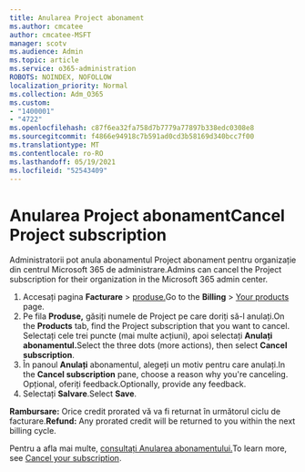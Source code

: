 ```yaml
---
title: Anularea Project abonament
ms.author: cmcatee
author: cmcatee-MSFT
manager: scotv
ms.audience: Admin
ms.topic: article
ms.service: o365-administration
ROBOTS: NOINDEX, NOFOLLOW
localization_priority: Normal
ms.collection: Adm_O365
ms.custom:
- "1400001"
- "4722"
ms.openlocfilehash: c87f6ea32fa758d7b7779a77897b338edc0308e8
ms.sourcegitcommit: f4866e94918c7b591ad0cd3b58169d340bcc7f00
ms.translationtype: MT
ms.contentlocale: ro-RO
ms.lasthandoff: 05/19/2021
ms.locfileid: "52543409"
---
```

# <a name="cancel-project-subscription"></a><span data-ttu-id="7dc20-102">Anularea Project abonament</span><span class="sxs-lookup"><span data-stu-id="7dc20-102">Cancel Project subscription</span></span>

<span data-ttu-id="7dc20-103">Administratorii pot anula abonamentul Project abonament pentru organizație din centrul Microsoft 365 de administrare.</span><span class="sxs-lookup"><span data-stu-id="7dc20-103">Admins can cancel the Project subscription for their organization in the Microsoft 365 admin center.</span></span>

1. <span data-ttu-id="7dc20-104">Accesați pagina **Facturare** \> [produse.](https://go.microsoft.com/fwlink/p/?linkid=842054)</span><span class="sxs-lookup"><span data-stu-id="7dc20-104">Go to the **Billing** \> [Your products](https://go.microsoft.com/fwlink/p/?linkid=842054) page.</span></span>
2. <span data-ttu-id="7dc20-105">Pe fila **Produse,** găsiți numele de Project pe care doriți să-l anulați.</span><span class="sxs-lookup"><span data-stu-id="7dc20-105">On the **Products** tab, find the Project subscription that you want to cancel.</span></span> <span data-ttu-id="7dc20-106">Selectați cele trei puncte (mai multe acțiuni), apoi selectați **Anulați abonamentul.**</span><span class="sxs-lookup"><span data-stu-id="7dc20-106">Select the three dots (more actions), then select **Cancel subscription**.</span></span>
3. <span data-ttu-id="7dc20-107">În panoul **Anulați** abonamentul, alegeți un motiv pentru care anulați.</span><span class="sxs-lookup"><span data-stu-id="7dc20-107">In the **Cancel subscription** pane, choose a reason why you're canceling.</span></span> <span data-ttu-id="7dc20-108">Opțional, oferiți feedback.</span><span class="sxs-lookup"><span data-stu-id="7dc20-108">Optionally, provide any feedback.</span></span>
4. <span data-ttu-id="7dc20-109">Selectați **Salvare**.</span><span class="sxs-lookup"><span data-stu-id="7dc20-109">Select **Save**.</span></span>

<span data-ttu-id="7dc20-110">**Rambursare:** Orice credit prorated vă va fi returnat în următorul ciclu de facturare.</span><span class="sxs-lookup"><span data-stu-id="7dc20-110">**Refund:** Any prorated credit will be returned to you within the next billing cycle.</span></span>

<span data-ttu-id="7dc20-111">Pentru a afla mai multe, [consultați Anularea abonamentului.](/microsoft-365/commerce/subscriptions/cancel-your-subscription)</span><span class="sxs-lookup"><span data-stu-id="7dc20-111">To learn more, see [Cancel your subscription](/microsoft-365/commerce/subscriptions/cancel-your-subscription).</span></span>